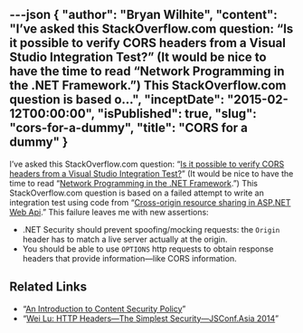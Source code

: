 ---json
{
  "author": "Bryan Wilhite",
  "content": "I’ve asked this StackOverflow.com question: “Is it possible to verify CORS headers from a Visual Studio Integration Test?” (It would be nice to have the time to read “Network Programming in the .NET Framework.”) This StackOverflow.com question is based o...",
  "inceptDate": "2015-02-12T00:00:00",
  "isPublished": true,
  "slug": "cors-for-a-dummy",
  "title": "CORS for a dummy"
}
---

I’ve asked this StackOverflow.com question: “[Is it possible to verify CORS headers from a Visual Studio Integration Test?](http://stackoverflow.com/questions/28439961/is-it-possible-to-verify-cors-headers-from-a-visual-studio-integration-test)” (It would be nice to have the time to read “[Network Programming in the .NET Framework](https://msdn.microsoft.com/en-us/library/4as0wz7t(v=vs.110).aspx).”) This StackOverflow.com question is based on a failed attempt to write an integration test using code from “[Cross-origin resource sharing in ASP.NET Web Api](http://gik.firetrot.com/index.php/2014/05/15/cross-origin-resource-sharing-in-asp-net-web-api/).” This failure leaves me with new assertions:

*   .NET Security should prevent spoofing/mocking requests: the `Origin` header has to match a live server actually at the origin.
*   You should be able to use `OPTIONS` http requests to obtain response headers that provide information—like CORS information.

## Related Links

*   “[An Introduction to Content Security Policy](http://www.html5rocks.com/en/tutorials/security/content-security-policy/)”
*   “[Wei Lu: HTTP Headers—The Simplest Security—JSConf.Asia 2014](https://www.youtube.com/watch?v=rWZXn_Krg38&feature=youtube_gdata_player)”
